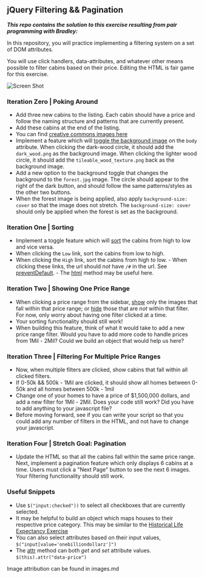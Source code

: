 ## jQuery Filtering && Pagination

***This repo contains the solution to this exercise resulting from pair programming with Bradley:***

In this repository, you will practice implementing a filtering system on a set of DOM attributes.

You will use click handlers, data-attributes, and whatever other means possible to filter cabins based on their price. Editing the HTML is fair game for this exercise.

![Screen Shot](screenshot.png)

### Iteration Zero | Poking Around

-  Add three new cabins to the listing. Each cabin should have a price and follow the naming structure and patterns that are currently present.
  -  Add these cabins at the end of the listing.
  -  You can find [creative commons images here](http://search.creativecommons.org/)
-  Implement a feature which will [toggle the background image](http://api.jquery.com/css/) on the `body` attribute. When clicking the dark-wood circle, it should add the `dark_wood.png` as the background image. When clicking the lighter wood circle, it should add the `tileable_wood_texture.png` back as the background image.
-  Add a new option to the background toggle that changes the background to the `forest.jpg` image. The circle should appear to the right of the dark button, and should follow the same patterns/styles as the other two buttons.
  -  When the forest image is being applied, also apply `background-size: cover` so that the image does not stretch. The `background-size: cover` should only be applied when the forest is set as the background.

### Iteration One | Sorting

-  Implement a toggle feature which will [sort](https://developer.mozilla.org/en-US/docs/Web/JavaScript/Reference/Global_Objects/Array/sort) the cabins from high to low and vice versa.
  -  When clicking the `Low` link, sort the cabins from low to high.
  -  When clicking the `High` link, sort the cabins from high to low.
    -  When clicking these links, the url should _not_ have `/#` in the url. See [preventDefault](https://developer.mozilla.org/en-US/docs/Web/API/Event/preventDefault).
    -  The [html](https://api.jquery.com/html/) method may be useful here.

### Iteration Two | Showing One Price Range

-  When clicking a price range from the sidebar, [show](http://api.jquery.com/show/) only the images that fall within that price range; or [hide](http://api.jquery.com/hide/) those that are _not_ within that filter. For now, only worry about having one filter clicked at a time.
-  Your sorting functionality should still work!
-  When building this feature, think of what it would take to add a new price range filter. Would you have to add more code to handle prices from 1Mil - 2Mil? Could we build an object that would help us here?


### Iteration Three | Filtering For Multiple Price Ranges

-  Now, when multiple filters are clicked, show cabins that fall within all clicked filters.
  -  If 0-50k && 500k - 1Mil are clicked, it should show all homes between 0-50k and all homes between 500k - 1mil
-  Change one of your homes to have a price of $1,500,000 dollars, and add a new filter for 1Mil - 2Mil. Does your code still work? Did you have to add anything to your javascript file?
  -  Before moving forward, see if you can write your script so that you could add any number of filters in the HTML, and not have to change your javascript.


### Iteration Four | Stretch Goal: Pagination

-  Update the HTML so that all the cabins fall within the same price range. Next, implement a pagination feature which only displays 6 cabins at a time. Users must click a "Next Page" button to see the next 6 images. Your filtering functionality should still work.


### Useful Snippets

-  Use `$("input:checked"))` to select all checkboxes that are currently selected.
-  It may be helpful to build an object which maps houses to their respective price category. This may be similar to the [Historical Life Expectancy Exercise](http://eloquentjavascript.net/code/#5.3)
-  You can also select attributes based on their input values, `$("input[value='onebilliondollarz']")`
-  The [attr](http://api.jquery.com/attr/) method can both _get_ and _set_ attribute values. `$(this).attr("data-price")`


Image attribution can be found in images.md
